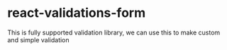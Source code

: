 # react-validations-form
This is fully supported validation library, we can use this to make custom and simple validation  
